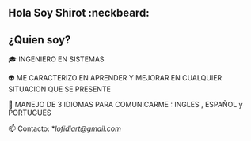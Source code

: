 ## Hola Soy Shirot :neckbeard:

<h2> ¿Quien soy? </h2>

<p align="left">
  
🎓 INGENIERO EN SISTEMAS

👽 ME CARACTERIZO EN APRENDER Y MEJORAR EN CUALQUIER SITUACION QUE SE PRESENTE

💙 MANEJO DE 3 IDIOMAS PARA COMUNICARME : INGLES , ESPAÑOL y PORTUGUES

📫 Contacto: **lofidiart@gmail.com*

  </p>
<br>
